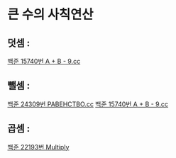 # 큰 수의 사칙연산

## 덧셈 : 
[백준 15740번 A + B - 9.cc](https://github.com/CherryIntoSpace/BaekJoon/blob/main/%EB%B0%B1%EC%A4%80/Bronze/15740.%E2%80%85A%EF%BC%8BB%E2%80%85%EF%BC%8D%E2%80%859/A%EF%BC%8BB%E2%80%85%EF%BC%8D%E2%80%859.cc)

## 뺄셈 :
[백준 24309번 РАВЕНСТВО.cc](https://github.com/CherryIntoSpace/BaekJoon/blob/main/%EB%B0%B1%EC%A4%80/Bronze/24309.%E2%80%85%D0%A0%D0%90%D0%92%D0%95%D0%9D%D0%A1%D0%A2%D0%92%D0%9E/%D0%A0%D0%90%D0%92%D0%95%D0%9D%D0%A1%D0%A2%D0%92%D0%9E.cc)
[백준 15740번 A + B - 9.cc](https://github.com/CherryIntoSpace/BaekJoon/blob/main/%EB%B0%B1%EC%A4%80/Bronze/15740.%E2%80%85A%EF%BC%8BB%E2%80%85%EF%BC%8D%E2%80%859/A%EF%BC%8BB%E2%80%85%EF%BC%8D%E2%80%859.cc)

## 곱셈 : 
[백준 22193번 Multiply](https://github.com/CherryIntoSpace/BaekJoon/blob/main/%EB%B0%B1%EC%A4%80/Bronze/22193.%E2%80%85Multiply/Multiply.cc)
